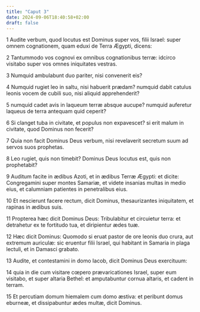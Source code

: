 ```yaml
---
title: "Caput 3"
date: 2024-09-06T18:40:58+02:00
draft: false
---
```




1 Audite verbum, quod locutus est Dominus super vos, filii Israel: super omnem cognationem, quam eduxi de Terra Ægypti, dicens:

2 Tantummodo vos cognovi ex omnibus cognationibus terræ: idcirco visitabo super vos omnes iniquitates vestras.

3 Numquid ambulabunt duo pariter, nisi convenerit eis?

4 Numquid rugiet leo in saltu, nisi habuerit prædam? numquid dabit catulus leonis vocem de cubili suo, nisi aliquid apprehenderit?

5 numquid cadet avis in laqueum terræ absque aucupe? numquid auferetur laqueus de terra antequam quid ceperit?

6 Si clanget tuba in civitate, et populus non expavescet? si erit malum in civitate, quod Dominus non fecerit?

7 Quia non facit Dominus Deus verbum, nisi revelaverit secretum suum ad servos suos prophetas.

8 Leo rugiet, quis non timebit? Dominus Deus locutus est, quis non prophetabit?

9 Auditum facite in ædibus Azoti, et in ædibus Terræ Ægypti: et dicite: Congregamini super montes Samariæ, et videte insanias multas in medio eius, et calumniam patientes in penetralibus eius.

10 Et nescierunt facere rectum, dicit Dominus, thesaurizantes iniquitatem, et rapinas in ædibus suis.

11 Propterea hæc dicit Dominus Deus: Tribulabitur et circuietur terra: et detrahetur ex te fortitudo tua, et diripientur ædes tuæ.

12 Hæc dicit Dominus: Quomodo si eruat pastor de ore leonis duo crura, aut extremum auriculæ: sic eruentur filii Israel, qui habitant in Samaria in plaga lectuli, et in Damasci grabato.

13 Audite, et contestamini in domo Iacob, dicit Dominus Deus exercituum:

14 quia in die cum visitare cœpero prævaricationes Israel, super eum visitabo, et super altaria Bethel: et amputabuntur cornua altaris, et cadent in terram.

15 Et percutiam domum hiemalem cum domo æstiva: et peribunt domus eburneæ, et dissipabuntur ædes multæ, dicit Dominus.

